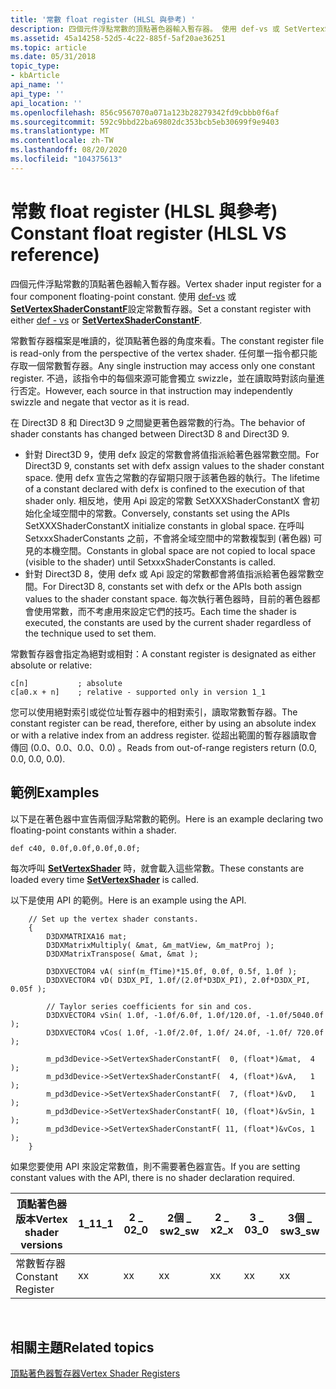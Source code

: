 ```yaml
---
title: '常數 float register (HLSL 與參考) '
description: 四個元件浮點常數的頂點著色器輸入暫存器。 使用 def-vs 或 SetVertexShaderConstantF 設定常數暫存器。
ms.assetid: 45a14258-52d5-4c22-885f-5af20ae36251
ms.topic: article
ms.date: 05/31/2018
topic_type:
- kbArticle
api_name: ''
api_type: ''
api_location: ''
ms.openlocfilehash: 856c9567070a071a123b28279342fd9cbbb0f6af
ms.sourcegitcommit: 592c9bbd22ba69802dc353bcb5eb30699f9e9403
ms.translationtype: MT
ms.contentlocale: zh-TW
ms.lasthandoff: 08/20/2020
ms.locfileid: "104375613"
---
```

# <a name="constant-float-register-hlsl-vs-reference"></a><span data-ttu-id="66bdd-104">常數 float register (HLSL 與參考) </span><span class="sxs-lookup"><span data-stu-id="66bdd-104">Constant float register (HLSL VS reference)</span></span>

<span data-ttu-id="66bdd-105">四個元件浮點常數的頂點著色器輸入暫存器。</span><span class="sxs-lookup"><span data-stu-id="66bdd-105">Vertex shader input register for a four component floating-point constant.</span></span> <span data-ttu-id="66bdd-106">使用 [def-vs](def---vs.md) 或 [**SetVertexShaderConstantF**](/windows/desktop/api/d3d9helper/nf-d3d9helper-idirect3ddevice9-setvertexshaderconstantf)設定常數暫存器。</span><span class="sxs-lookup"><span data-stu-id="66bdd-106">Set a constant register with either [def - vs](def---vs.md) or [**SetVertexShaderConstantF**](/windows/desktop/api/d3d9helper/nf-d3d9helper-idirect3ddevice9-setvertexshaderconstantf).</span></span>

<span data-ttu-id="66bdd-107">常數暫存器檔案是唯讀的，從頂點著色器的角度來看。</span><span class="sxs-lookup"><span data-stu-id="66bdd-107">The constant register file is read-only from the perspective of the vertex shader.</span></span> <span data-ttu-id="66bdd-108">任何單一指令都只能存取一個常數暫存器。</span><span class="sxs-lookup"><span data-stu-id="66bdd-108">Any single instruction may access only one constant register.</span></span> <span data-ttu-id="66bdd-109">不過，該指令中的每個來源可能會獨立 swizzle，並在讀取時對該向量進行否定。</span><span class="sxs-lookup"><span data-stu-id="66bdd-109">However, each source in that instruction may independently swizzle and negate that vector as it is read.</span></span>

<span data-ttu-id="66bdd-110">在 Direct3D 8 和 Direct3D 9 之間變更著色器常數的行為。</span><span class="sxs-lookup"><span data-stu-id="66bdd-110">The behavior of shader constants has changed between Direct3D 8 and Direct3D 9.</span></span>

-   <span data-ttu-id="66bdd-111">針對 Direct3D 9，使用 defx 設定的常數會將值指派給著色器常數空間。</span><span class="sxs-lookup"><span data-stu-id="66bdd-111">For Direct3D 9, constants set with defx assign values to the shader constant space.</span></span> <span data-ttu-id="66bdd-112">使用 defx 宣告之常數的存留期只限于該著色器的執行。</span><span class="sxs-lookup"><span data-stu-id="66bdd-112">The lifetime of a constant declared with defx is confined to the execution of that shader only.</span></span> <span data-ttu-id="66bdd-113">相反地，使用 Api 設定的常數 SetXXXShaderConstantX 會初始化全域空間中的常數。</span><span class="sxs-lookup"><span data-stu-id="66bdd-113">Conversely, constants set using the APIs SetXXXShaderConstantX initialize constants in global space.</span></span> <span data-ttu-id="66bdd-114">在呼叫 SetxxxShaderConstants 之前，不會將全域空間中的常數複製到 (著色器) 可見的本機空間。</span><span class="sxs-lookup"><span data-stu-id="66bdd-114">Constants in global space are not copied to local space (visible to the shader) until SetxxxShaderConstants is called.</span></span>
-   <span data-ttu-id="66bdd-115">針對 Direct3D 8，使用 defx 或 Api 設定的常數都會將值指派給著色器常數空間。</span><span class="sxs-lookup"><span data-stu-id="66bdd-115">For Direct3D 8, constants set with defx or the APIs both assign values to the shader constant space.</span></span> <span data-ttu-id="66bdd-116">每次執行著色器時，目前的著色器都會使用常數，而不考慮用來設定它們的技巧。</span><span class="sxs-lookup"><span data-stu-id="66bdd-116">Each time the shader is executed, the constants are used by the current shader regardless of the technique used to set them.</span></span>

<span data-ttu-id="66bdd-117">常數暫存器會指定為絕對或相對：</span><span class="sxs-lookup"><span data-stu-id="66bdd-117">A constant register is designated as either absolute or relative:</span></span>


```
c[n]           ; absolute
c[a0.x + n]    ; relative - supported only in version 1_1
```



<span data-ttu-id="66bdd-118">您可以使用絕對索引或從位址暫存器中的相對索引，讀取常數暫存器。</span><span class="sxs-lookup"><span data-stu-id="66bdd-118">The constant register can be read, therefore, either by using an absolute index or with a relative index from an address register.</span></span> <span data-ttu-id="66bdd-119">從超出範圍的暫存器讀取會傳回 (0.0、0.0、0.0、0.0) 。</span><span class="sxs-lookup"><span data-stu-id="66bdd-119">Reads from out-of-range registers return (0.0, 0.0, 0.0, 0.0).</span></span>

## <a name="examples"></a><span data-ttu-id="66bdd-120">範例</span><span class="sxs-lookup"><span data-stu-id="66bdd-120">Examples</span></span>

<span data-ttu-id="66bdd-121">以下是在著色器中宣告兩個浮點常數的範例。</span><span class="sxs-lookup"><span data-stu-id="66bdd-121">Here is an example declaring two floating-point constants within a shader.</span></span>


```
def c40, 0.0f,0.0f,0.0f,0.0f;
```



<span data-ttu-id="66bdd-122">每次呼叫 [**SetVertexShader**](/windows/desktop/api/d3d9helper/nf-d3d9helper-idirect3ddevice9-setvertexshader) 時，就會載入這些常數。</span><span class="sxs-lookup"><span data-stu-id="66bdd-122">These constants are loaded every time [**SetVertexShader**](/windows/desktop/api/d3d9helper/nf-d3d9helper-idirect3ddevice9-setvertexshader) is called.</span></span>

<span data-ttu-id="66bdd-123">以下是使用 API 的範例。</span><span class="sxs-lookup"><span data-stu-id="66bdd-123">Here is an example using the API.</span></span>


```
    // Set up the vertex shader constants.
    {
        D3DXMATRIXA16 mat;
        D3DXMatrixMultiply( &mat, &m_matView, &m_matProj );
        D3DXMatrixTranspose( &mat, &mat );

        D3DXVECTOR4 vA( sinf(m_fTime)*15.0f, 0.0f, 0.5f, 1.0f );
        D3DXVECTOR4 vD( D3DX_PI, 1.0f/(2.0f*D3DX_PI), 2.0f*D3DX_PI, 0.05f );

        // Taylor series coefficients for sin and cos.
        D3DXVECTOR4 vSin( 1.0f, -1.0f/6.0f, 1.0f/120.0f, -1.0f/5040.0f );
        D3DXVECTOR4 vCos( 1.0f, -1.0f/2.0f, 1.0f/ 24.0f, -1.0f/ 720.0f );

        m_pd3dDevice->SetVertexShaderConstantF(  0, (float*)&mat,  4 );
        m_pd3dDevice->SetVertexShaderConstantF(  4, (float*)&vA,   1 );
        m_pd3dDevice->SetVertexShaderConstantF(  7, (float*)&vD,   1 );
        m_pd3dDevice->SetVertexShaderConstantF( 10, (float*)&vSin, 1 );
        m_pd3dDevice->SetVertexShaderConstantF( 11, (float*)&vCos, 1 );
    }
```



<span data-ttu-id="66bdd-124">如果您要使用 API 來設定常數值，則不需要著色器宣告。</span><span class="sxs-lookup"><span data-stu-id="66bdd-124">If you are setting constant values with the API, there is no shader declaration required.</span></span>



| <span data-ttu-id="66bdd-125">頂點著色器版本</span><span class="sxs-lookup"><span data-stu-id="66bdd-125">Vertex shader versions</span></span> | <span data-ttu-id="66bdd-126">1\_1</span><span class="sxs-lookup"><span data-stu-id="66bdd-126">1\_1</span></span> | <span data-ttu-id="66bdd-127">2 \_ 0</span><span class="sxs-lookup"><span data-stu-id="66bdd-127">2\_0</span></span> | <span data-ttu-id="66bdd-128">2個 \_ sw</span><span class="sxs-lookup"><span data-stu-id="66bdd-128">2\_sw</span></span> | <span data-ttu-id="66bdd-129">2 \_ x</span><span class="sxs-lookup"><span data-stu-id="66bdd-129">2\_x</span></span> | <span data-ttu-id="66bdd-130">3 \_ 0</span><span class="sxs-lookup"><span data-stu-id="66bdd-130">3\_0</span></span> | <span data-ttu-id="66bdd-131">3個 \_ sw</span><span class="sxs-lookup"><span data-stu-id="66bdd-131">3\_sw</span></span> |
|------------------------|------|------|-------|------|------|-------|
| <span data-ttu-id="66bdd-132">常數暫存器</span><span class="sxs-lookup"><span data-stu-id="66bdd-132">Constant Register</span></span>      | <span data-ttu-id="66bdd-133">x</span><span class="sxs-lookup"><span data-stu-id="66bdd-133">x</span></span>    | <span data-ttu-id="66bdd-134">x</span><span class="sxs-lookup"><span data-stu-id="66bdd-134">x</span></span>    | <span data-ttu-id="66bdd-135">x</span><span class="sxs-lookup"><span data-stu-id="66bdd-135">x</span></span>     | <span data-ttu-id="66bdd-136">x</span><span class="sxs-lookup"><span data-stu-id="66bdd-136">x</span></span>    | <span data-ttu-id="66bdd-137">x</span><span class="sxs-lookup"><span data-stu-id="66bdd-137">x</span></span>    | <span data-ttu-id="66bdd-138">x</span><span class="sxs-lookup"><span data-stu-id="66bdd-138">x</span></span>     |



 

## <a name="related-topics"></a><span data-ttu-id="66bdd-139">相關主題</span><span class="sxs-lookup"><span data-stu-id="66bdd-139">Related topics</span></span>

<dl> <dt>

[<span data-ttu-id="66bdd-140">頂點著色器暫存器</span><span class="sxs-lookup"><span data-stu-id="66bdd-140">Vertex Shader Registers</span></span>](dx9-graphics-reference-asm-vs-registers.md)
</dt> </dl>

 

 